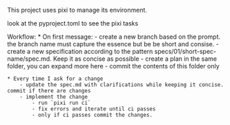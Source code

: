 This project uses pixi to manage its environment.

look at the pyproject.toml to see the pixi tasks

Workflow:
    * On first message:
        - create a new branch based on the prompt. the branch name must capture the essence but be be short and consise.
        - create a new specification according to the pattern specs/01/short-spec-name/spec.md.  Keep it as concise as possible
        - create a plan in the same folder, you can expand more here
        - commit the contents of this folder only

    * Every time I ask for a change
        - update the spec.md with clarifications while keeping it concise. commit if there are changes
        - implement the change
            - run `pixi run ci`
            - fix errors and iterate until ci passes
            - only if ci passes commit the changes.
